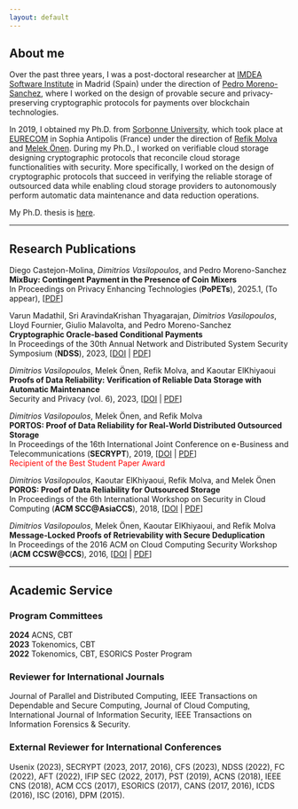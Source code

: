 ```yaml
---
layout: default
---
```


## About me

Over the past three years, I was a post-doctoral researcher at [IMDEA Software Institute](https://software.imdea.org/) in Madrid (Spain) under the direction of [Pedro Moreno-Sanchez](https://software.imdea.org/~pedro.moreno/), where I worked on the design of provable secure and privacy-preserving cryptographic protocols for payments over blockchain technologies.

In 2019, I obtained my Ph.D. from [Sorbonne University](https://www.sorbonne-universite.fr/en), which took place at [EURECOM](https://www.eurecom.fr/) in Sophia Antipolis (France) under the direction of [Refik Molva](https://www.eurecom.fr/en/people/molva-refik) and [Melek Önen](https://www.eurecom.fr/en/people/onen-melek). During my Ph.D., I worked on verifiable cloud storage designing cryptographic protocols that reconcile cloud storage functionalities with security. More specifically, I worked on the design of cryptographic protocols that succeed in verifying the reliable storage of outsourced data while enabling cloud storage providers to autonomously perform automatic data maintenance and data reduction operations.

My Ph.D. thesis is [here](https://tel.archives-ouvertes.fr/tel-03010491).

* * *

## Research Publications

Diego Castejon-Molina, _Dimitrios Vasilopoulos_, and Pedro Moreno-Sanchez\
**MixBuy: Contingent Payment in the Presence of Coin Mixers**\
In Proceedings on Privacy Enhancing Technologies (**PoPETs**), 2025.1, (To appear), [[PDF](https://eprint.iacr.org/2024/953.pdf)]

Varun Madathil, Sri AravindaKrishan Thyagarajan, _Dimitrios Vasilopoulos_, Lloyd Fournier, Giulio Malavolta, and Pedro Moreno-Sanchez\
**Cryptographic Oracle-based Conditional Payments**\
In Proceedings of the 30th Annual Network and Distributed System Security Symposium (**NDSS**), 2023, [[DOI](https://doi.org/10.14722/ndss.2023.24024) | [PDF](https://eprint.iacr.org/2022/499.pdf)]

_Dimitrios Vasilopoulos_, Melek Önen, Refik Molva, and Kaoutar ElKhiyaoui\
**Proofs of Data Reliability: Verification of Reliable Data Storage with Automatic Maintenance**\
Security and Privacy (vol. 6), 2023, [[DOI](https://doi.org/10.1002/spy2.137) | [PDF](./docs/proofs-of-data-reliability.pdf)]

_Dimitrios Vasilopoulos_, Melek Önen, and Refik Molva\
**PORTOS: Proof of Data Reliability for Real-World Distributed Outsourced Storage**\
In Proceedings of the 16th International Joint Conference on e-Business and Telecommunications (**SECRYPT**), 2019, [[DOI](https://doi.org/10.5220/0007927301730186) | [PDF](./docs/portos.pdf)]\
<span style="color:red;">Recipient of the Best Student Paper Award</span>

_Dimitrios Vasilopoulos_, Kaoutar ElKhiyaoui, Refik Molva, and Melek Önen\
**POROS: Proof of Data Reliability for Outsourced Storage**\
In Proceedings of the 6th International Workshop on Security in Cloud Computing (**ACM SCC@AsiaCCS**), 2018, [[DOI](https://doi.org/10.1145/3201595.3201600) | [PDF](./docs/poros.pdf)]

_Dimitrios Vasilopoulos_, Melek Önen, Kaoutar ElKhiyaoui, and Refik Molva\
**Message-Locked Proofs of Retrievability with Secure Deduplication**\
In Proceedings of the 2016 ACM on Cloud Computing Security Workshop (**ACM CCSW@CCS**), 2016, [[DOI](https://doi.org/10.1145/2996429.2996433) | [PDF](./docs/ml-por.pdf)]

* * *

## Academic Service

### Program Committees

**2024**  ACNS, CBT\
**2023**  Tokenomics, CBT\
**2022**  Tokenomics, CBT, ESORICS Poster Program

### Reviewer for International Journals

Journal of Parallel and Distributed Computing, IEEE Transactions on Dependable and Secure Computing, Journal of Cloud Computing, International Journal of Information Security, IEEE Transactions on Information Forensics & Security.

### External Reviewer for International Conferences

Usenix (2023), SECRYPT (2023, 2017, 2016), CFS (2023), NDSS (2022), FC (2022), AFT (2022), IFIP SEC (2022, 2017), PST (2019), ACNS (2018), IEEE CNS (2018), ACM CCS (2017), ESORICS (2017), CANS (2017, 2016), ICDS (2016), ISC (2016), DPM (2015).

